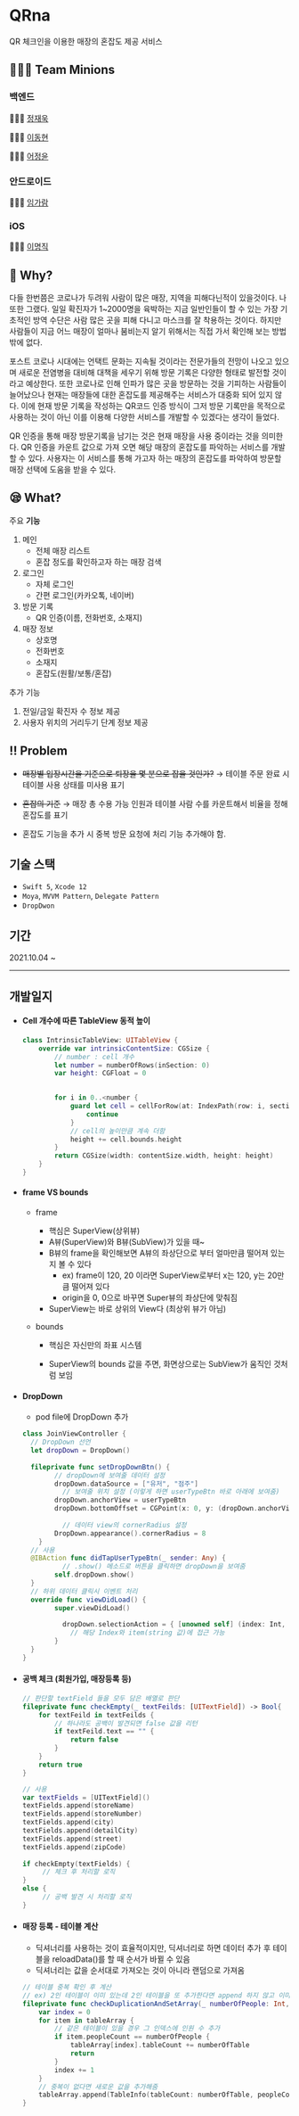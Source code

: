 # QRna
QR 체크인을 이용한 매장의 혼잡도 제공 서비스

## 👨‍👧‍👦 Team Minions

### 백엔드

🧑🏻‍💻 [정재욱](https://github.com/malpipapi)

👨🏻‍💻 [이동현](https://github.com/DongLee99)

👩🏻‍💻 [어정윤](https://github.com/jeongyuneo)

### 안드로이드

👨🏻‍💻 [임가람](https://github.com/garam918)

### iOS

👨🏻‍💻 [이명직](https://github.com/LeeMyungJic)

## 🤔 Why?

다들 한번쯤은 코로나가 두려워 사람이 많은 매장, 지역을 피해다닌적이 있을것이다. 나 또한 그랬다. 일일 확진자가 1~2000명을 육박하는 지금 일반인들이 할 수 있는 가장 기초적인 방역 수단은 사람 많은 곳을 피해 다니고 마스크를 잘 착용하는 것이다. 하지만 사람들이 지금 어느 매장이 얼마나 붐비는지 알기 위해서는 직접 가서 확인해 보는 방법 밖에 없다.

포스트 코로나 시대에는 언택트 문화는 지속될 것이라는 전문가들의 전망이 나오고 있으며 새로운 전염병을 대비해 대책을 세우기 위해 방문 기록은 다양한 형태로 발전할 것이라고 예상한다. 또한 코로나로 인해 인파가 많은 곳을 방문하는 것을 기피하는 사람들이 늘어났으나 현재는 매장들에 대한 혼잡도를 제공해주는 서비스가 대중화 되어 있지 않다. 이에 현재 방문 기록을 작성하는 QR코드 인증 방식이 그저 방문 기록만을 목적으로 사용하는 것이 아닌 이를 이용해 다양한 서비스를 개발할 수 있겠다는 생각이 들었다.

QR 인증을 통해 매장 방문기록을 남기는 것은 현재 매장을 사용 중이라는 것을 의미한다. QR 인증을 카운트 값으로 가져 오면 해당 매장의 혼잡도를 파악하는 서비스를 개발할 수 있다. 사용자는 이 서비스를 통해 가고자 하는 매장의 혼잡도를 파악하여 방문할 매장 선택에 도움을 받을 수 있다.

## 😪 What?

주요 **기능**

1. 메인
    - 전체 매장 리스트
    - 혼잡 정도를 확인하고자 하는 매장 검색
2. 로그인
    - 자체 로그인
    - 간편 로그인(카카오톡, 네이버)
3. 방문 기록
    - QR 인증(이름, 전화번호, 소재지)
4. 매장 정보
    - 상호명
    - 전화번호
    - 소재지
    - 혼잡도(원활/보통/혼잡)

추가 기능

1. 전일/금일 확진자 수 정보 제공
2. 사용자 위치의 거리두기 단계 정보 제공

## ‼️ Problem

- ~~매장별 입장시간을 기준으로 퇴장을 몇 분으로 잡을 것인가?~~
  → 테이블 주문 완료 시 테이블 사용 상태를 미사용 표기

- ~~혼잡의 기준~~
  → 매장 총 수용 가능 인원과 테이블 사람 수를 카운트해서 비율을 정해 혼잡도를 표기
  
- 혼잡도 기능을 추가 시 중복 방문 요청에 처리 기능 추가해야 함.

## 기술 스택

- `Swift 5`,  `Xcode 12`
- `Moya`,  `MVVM Pattern`, `Delegate Pattern` 
- `DropDwon`

## 기간

2021.10.04 ~ 

---

## 개발일지

- #### Cell 개수에 따른 TableView 동적 높이

  ~~~ swift
  class IntrinsicTableView: UITableView {
      override var intrinsicContentSize: CGSize {
          // number : cell 개수
          let number = numberOfRows(inSection: 0)
          var height: CGFloat = 0
  
        
          for i in 0..<number {
              guard let cell = cellForRow(at: IndexPath(row: i, section: 0)) else {
                  continue
              }
              // cell의 높이만큼 계속 더함
              height += cell.bounds.height
          }
          return CGSize(width: contentSize.width, height: height)
      }
  }
  ~~~

  

- #### frame VS bounds

  - frame

    - 핵심은 SuperView(상위뷰)
    - A뷰(SuperView)와 B뷰(SubView)가 있을 때~
    - B뷰의 frame을 확인해보면 A뷰의 좌상단으로 부터 얼마만큼 떨어져 있는지 볼 수 있다
      - ex) frame이 120, 20 이라면 SuperView로부터 x는 120, y는 20만큼 떨어져 있다
      - origin을 0, 0으로 바꾸면 Super뷰의 좌상단에 맞춰짐
    - SuperView는 바로 상위의 View다 (최상위 뷰가 아님)

  - bounds

    - 핵심은 자신만의 좌표 시스템

    - SuperView의 bounds 값을 주면, 화면상으로는 SubView가 움직인 것처럼 보임

      

- #### DropDown

  - pod file에 DropDown 추가

  ~~~ swift
  class JoinViewController {
    // DropDown 선언
    let dropDown = DropDown()
    
    fileprivate func setDropDownBtn() {
      	  // dropDown에 보여줄 데이터 설정
          dropDown.dataSource = ["유저", "점주"]
      		// 보여줄 위치 설정 (이렇게 하면 userTypeBtn 바로 아래에 보여줌)
          dropDown.anchorView = userTypeBtn
          dropDown.bottomOffset = CGPoint(x: 0, y: (dropDown.anchorView?.plainView.bounds.height)!)
          
      		// 데이터 view의 cornerRadius 설정
          DropDown.appearance().cornerRadius = 8
      }
    // 사용
    @IBAction func didTapUserTypeBtn(_ sender: Any) {
      		// .show() 메소드로 버튼을 클릭하면 dropDown을 보여줌
          self.dropDown.show()
    }
    // 하위 데이터 클릭시 이벤트 처리
    override func viewDidLoad() {
          super.viewDidLoad()
      
      		dropDown.selectionAction = { [unowned self] (index: Int, item: String) in
              // 해당 Index와 item(string 값)에 접근 가능
          }
    }
  }
  
  
  ~~~

  

- #### 공백 체크 (회원가입, 매장등록 등)

  ~~~ swift
  // 판단할 textField 들을 모두 담은 배열로 판단
  fileprivate func checkEmpty(_ textFeilds: [UITextField]) -> Bool{
      for textFeild in textFeilds {
          // 하나라도 공백이 발견되면 false 값을 리턴
          if textFeild.text == "" {
              return false
          }
      }
      return true 
  }
  
  // 사용
  var textFields = [UITextField]()
  textFields.append(storeName)
  textFields.append(storeNumber)
  textFields.append(city)
  textFields.append(detailCity)
  textFields.append(street)
  textFields.append(zipCode)
          
  if checkEmpty(textFields) {
       // 체크 후 처리할 로직
  }
  else {
       // 공백 발견 시 처리할 로직
  }
  ~~~

  

- #### 매장 등록 - 테이블 계산

  - 딕셔너리를 사용하는 것이 효율적이지만, 딕셔너리로 하면 데이터 추가 후 테이블을 reloadData()를 할 때 순서가 바뀔 수 있음
  - 딕셔너리는 값을 순서대로 가져오는 것이 아니라 랜덤으로 가져옴

  ~~~ swift
  // 테이블 중복 확인 후 계산
  // ex) 2인 테이블이 이미 있는데 2인 테이블을 또 추가한다면 append 하지 않고 이미 있는 값에 더해줘야 함
  fileprivate func checkDuplicationAndSetArray(_ numberOfPeople: Int, _ numberOfTable: Int){
      var index = 0
      for item in tableArray {
          // 같은 테이블이 있을 경우 그 인덱스에 인원 수 추가
          if item.peopleCount == numberOfPeople {
              tableArray[index].tableCount += numberOfTable
              return
          }
          index += 1
      }
      // 중복이 없다면 새로운 값을 추가해줌
      tableArray.append(TableInfo(tableCount: numberOfTable, peopleCount: numberOfPeople))
  }
  ~~~
